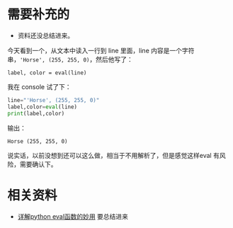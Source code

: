 # 需要补充的

- 资料还没总结进来。


今天看到一个，从文本中读入一行到 line 里面，line 内容是一个字符串，`'Horse', (255, 255, 0)`，然后他写了：

```
label, color = eval(line)
```

我在 console 试了下：

```python
line="'Horse', (255, 255, 0)"
label,color=eval(line)
print(label,color)
```

输出：

```
Horse (255, 255, 0)
```

说实话，以前没想到还可以这么做，相当于不用解析了，但是感觉这样eval 有风险，需要确认下。





# 相关资料

- [详解python eval函数的妙用](https://www.jb51.net/article/128410.htm) 要总结进来
